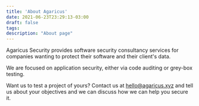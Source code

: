 ```yaml
---
title: 'About Agaricus'
date: 2021-06-23T23:29:13-03:00
draft: false
tags:
description: "About page"
---
```


Agaricus Security provides software security consultancy services 
for companies wanting to protect their software and their client's data.

We are focused on application security, either via code auditing or grey-box
testing. 

Want us to test a project of yours? Contact us at hello@agaricus.xyz and
tell us about your objectives and we can discuss how we can help you secure it.
